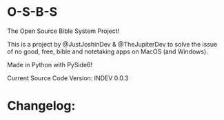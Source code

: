 # O-S-B-S
The Open Source Bible System Project!

This is a project by @JustJoshinDev & @TheJupiterDev to solve the issue of no good, free, bible and notetaking apps on MacOS (and Windows). 

Made in Python with PySide6!

Current Source Code Version: INDEV 0.0.3

# Changelog:


